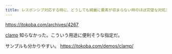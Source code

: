 ```yaml
---
title: レスポンシブ対応する時に、どうしても綺麗に要素が収まらない時のほぼ完璧な対処法 | セカヤサブログ
---
```


https://itokoba.com/archives/4267

[clamp](https://developer.mozilla.org/ja/docs/Web/CSS/clamp) 知らなかった。こういう用途に便利そうな指定だ。

サンプルも分かりやすい。
https://itokoba.com/demos/clamp/

